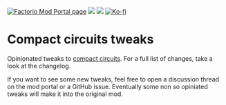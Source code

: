 [![Factorio Mod Portal page](https://img.shields.io/badge/dynamic/json?color=orange&label=Factorio&query=downloads_count&suffix=%20downloads&url=https%3A%2F%2Fmods.factorio.com%2Fapi%2Fmods%2Fcompaktcircuittweaks&style=for-the-badge)](https://mods.factorio.com/mod/compaktcircuittweaks) [![](https://img.shields.io/github/issues/QuingKhaos/compaktcircuittweaks/bug?label=Bug%20Reports&style=for-the-badge)](https://github.com/QuingKhaos/compaktcircuittweaks/issues?q=is%3Aissue%20state%3Aopen%20label%3Abug) [![](https://img.shields.io/github/issues-pr/QuingKhaos/compaktcircuittweaks?label=Pull%20Requests&style=for-the-badge)](https://github.com/QuingKhaos/compaktcircuittweaks/pulls) [![Ko-fi](https://img.shields.io/badge/Ko--fi-support%20me-ff5e5b?logo=kofi&logoColor=white&style=for-the-badge)](https://ko-fi.com/quingkhaos)

# Compact circuits tweaks

Opinionated tweaks to [compact circuits](https://mods.factorio.com/mod/compaktcircuit). For a full list of changes, take a look at the changelog.

If you want to see some new tweaks, feel free to open a discussion thread on the mod portal or a GitHub issue. Eventually some non so opiniated tweaks will make it into the original mod.
